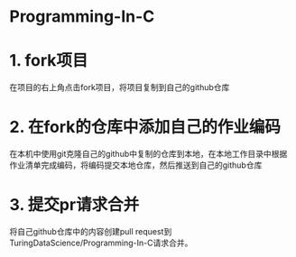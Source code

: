 # Programming-In-C

# 1. fork项目
在项目的右上角点击fork项目，将项目复制到自己的github仓库

# 2. 在fork的仓库中添加自己的作业编码
在本机中使用git克隆自己的github中复制的仓库到本地，在本地工作目录中根据作业清单完成编码，将编码提交本地仓库，然后推送到自己的github仓库

# 3. 提交pr请求合并
将自己github仓库中的内容创建pull request到TuringDataScience/Programming-In-C请求合并。
